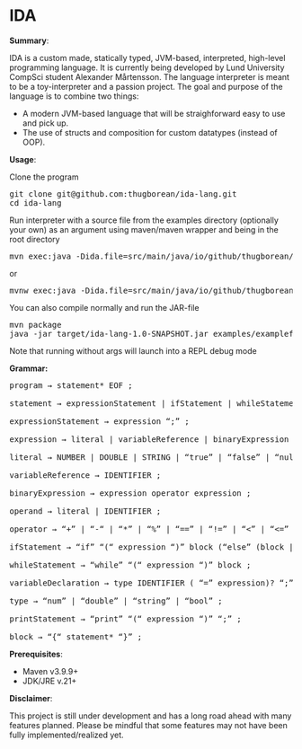 # **IDA**

**Summary**:

IDA is a custom made, statically typed, JVM-based, interpreted, high-level programming language. It is currently being developed by Lund University CompSci student Alexander Mårtensson. The language interpreter is meant to be a toy-interpreter and a passion project.
The goal and purpose of the language is to combine two things:
  * A modern JVM-based language that will be straighforward easy to use and pick up.
  * The use of structs and composition for custom datatypes (instead of OOP).

**Usage**:

Clone the program
<pre>
git clone git@github.com:thugborean/ida-lang.git
cd ida-lang
</pre>
Run interpreter with a source file from the examples directory (optionally your own) as an argument using maven/maven wrapper and being in the root directory
<pre>
mvn exec:java -Dida.file=src/main/java/io/github/thugborean/examples/examplefile.ida
</pre>
or
<pre>
mvnw exec:java -Dida.file=src/main/java/io/github/thugborean/examples/examplefile.ida
</pre>
You can also compile normally and run the JAR-file
<pre>
mvn package
java -jar target/ida-lang-1.0-SNAPSHOT.jar examples/examplefile.ida
</pre>
Note that running without args will launch into a REPL debug mode

**Grammar:**

<pre>
program → statement* EOF ;
 
statement → expressionStatement | ifStatement | whileStatement | variableDeclaration | printStatement | block ;

expressionStatement → expression “;” ;

expression → literal | variableReference | binaryExpression ;

literal → NUMBER | DOUBLE | STRING | “true” | “false” | “null” ;

variableReference → IDENTIFIER ;

binaryExpression → expression operator expression ;

operand → literal | IDENTIFIER ;

operator → “+” | “-“ | “*” | “%” | “==” | “!=” | “<” | “<=” | “>” | “>=” ;

ifStatement → “if” “(“ expression “)” block (“else” (block | ifStatement))? ;

whileStatement → “while” “(“ expression “)” block ;

variableDeclaration → type IDENTIFIER ( “=” expression)? “;” ;

type → “num” | “double” | “string” | “bool” ;

printStatement → “print” “(“ expression “)” “;” ;

block → “{“ statement* “}” ;
</pre>

**Prerequisites**:

  * Maven v3.9.9+
  * JDK/JRE v.21+

**Disclaimer**:

This project is still under development and has a long road ahead with many features planned. Please be mindful that some features may not have been fully implemented/realized yet.
